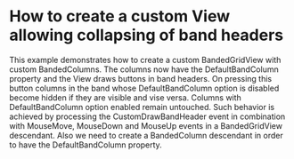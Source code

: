# How to create a custom View allowing collapsing of band headers


<p>This example demonstrates how to create a custom BandedGridView with custom BandedColumns. The columns now have the DefaultBandColumn property and the View draws buttons in band headers. On pressing this button columns in the band whose DefaultBandColumn option is disabled become hidden if they are visible and vise versa. Columns with DefaultBandColumn option enabled remain untouched. Such behavior is achieved by processing the CustomDrawBandHeader event in combination with MouseMove, MouseDown and MouseUp events in a BandedGridView descendant. Also we need to create a BandedColumn descendant in order to have the DefaultBandColumn property.</p>

<br/>


